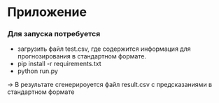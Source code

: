 # Приложение

### Для запуска потребуется
  * загрузить файл test.csv, где содержится информация для прогнозирования в стандартном формате.
  * pip install -r requirements.txt
  * python run.py

-> В результате сгенерироуется файл result.csv с предсказаниями в стандартном формате
